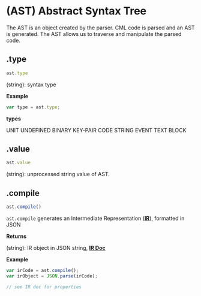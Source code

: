 # (AST) Abstract Syntax Tree

The AST is an object created by the parser. CML code is parsed and an AST is generated. The AST allows us to traverse and manipulate the parsed code.

## .type

``` javascript
ast.type
```

(string): syntax type

**Example**

``` javascript
var type = ast.type;
```

**types**

UNIT
UNDEFINED
BINARY
KEY-PAIR
CODE
STRING
EVENT
TEXT
BLOCK

## .value

``` javascript
ast.value
```

(string): unprocessed string value of AST.

## .compile

``` javascript
ast.compile()
```

`ast.compile` generates an Intermediate Representation (__[IR](/nocturnio/component-markup-language/blob/master/doc/compiler/IR.md)__), formatted in JSON

**Returns**

(string): IR object in JSON string, __[IR Doc](/nocturnio/component-markup-language/blob/master/doc/compiler/IR.md)__

**Example**

``` javascript
var irCode = ast.compile();
var irObject = JSON.parse(irCode);

// see IR doc for properties
```

